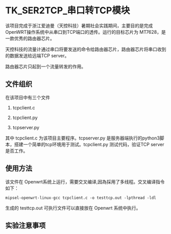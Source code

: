 # TK_SER2TCP_串口转TCP模块

该项目完成于浙江爱迪曼（天控科技）暑期社会实践期间，主要目的是完成OpenWRT操作系统中从串口到TCP端口的透传。运行的目标芯片为 MT7628，是一款优秀的路由器芯片。

天控科技的流量计通过串口将要发送的命令给路由器芯片，路由器芯片将串口收到的数据发送给远端TCP server。

路由器芯片只起到一个流量转发的作用。

## 文件组织

在该项目中有三个文件

1. tcpclient.c

2. tcpclient.py

3. tcpserver.py

其中 tcpclient.c 为该项目主要程序。tcpserver.py 是服务器端执行的python3脚本，搭建一个简单的tcp环境用于测试。tcpclient.py 测试代码，验证TCP server是否工作。

## 使用方法

该文件在 Openwrt系统上运行，需要交叉编译,因為採用了多线程。交叉编译指令如下：

```shell
mipsel-openwrt-linux-gcc tcpclient.c -o testtcp.out -lpthread -ldl
```

生成的 testtcp.out 可执行文件可以直接放在 Openwrt 系统中执行。

## 实验注意事项
